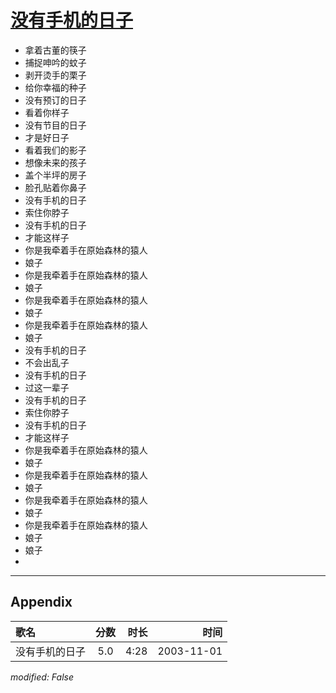 # [没有手机的日子](https://music.163.com/song?id=66643)

* 拿着古董的筷子
* 捕捉呻吟的蚊子
* 剥开烫手的栗子
* 给你幸福的种子
* 没有预订的日子
* 看着你样子
* 没有节目的日子
* 才是好日子
* 看着我们的影子
* 想像未来的孩子
* 盖个半坪的房子
* 脸孔贴着你鼻子
* 没有手机的日子
* 索住你脖子
* 没有手机的日子
* 才能这样子
* 你是我牵着手在原始森林的猿人
* 娘子
* 你是我牵着手在原始森林的猿人
* 娘子
* 你是我牵着手在原始森林的猿人
* 娘子
* 你是我牵着手在原始森林的猿人
* 娘子
* 没有手机的日子
* 不会出乱子
* 没有手机的日子
* 过这一辈子
* 没有手机的日子
* 索住你脖子
* 没有手机的日子
* 才能这样子
* 你是我牵着手在原始森林的猿人
* 娘子
* 你是我牵着手在原始森林的猿人
* 娘子
* 你是我牵着手在原始森林的猿人
* 娘子
* 你是我牵着手在原始森林的猿人
* 娘子
* 娘子
* 


---

## Appendix

|歌名|分数|时长|时间|
|:---|:---:|---:|---:|
|没有手机的日子|5.0|4:28|2003-11-01

*modified: False*